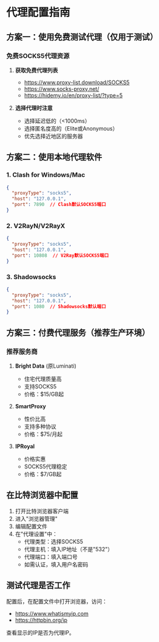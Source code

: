 # 代理配置指南

## 方案一：使用免费测试代理（仅用于测试）

### 免费SOCKS5代理资源
1. **获取免费代理列表**
   - https://www.proxy-list.download/SOCKS5
   - https://www.socks-proxy.net/
   - https://hidemy.io/en/proxy-list/?type=5

2. **选择代理时注意**
   - 选择延迟低的（<1000ms）
   - 选择匿名度高的（Elite或Anonymous）
   - 优先选择近地区的服务器

## 方案二：使用本地代理软件

### 1. Clash for Windows/Mac
```json
{
  "proxyType": "socks5",
  "host": "127.0.0.1",
  "port": 7890  // Clash默认SOCKS5端口
}
```

### 2. V2RayN/V2RayX
```json
{
  "proxyType": "socks5",
  "host": "127.0.0.1",
  "port": 10808  // V2Ray默认SOCKS5端口
}
```

### 3. Shadowsocks
```json
{
  "proxyType": "socks5",
  "host": "127.0.0.1",
  "port": 1080  // Shadowsocks默认端口
}
```

## 方案三：付费代理服务（推荐生产环境）

### 推荐服务商
1. **Bright Data** (原Luminati)
   - 住宅代理质量高
   - 支持SOCKS5
   - 价格：$15/GB起

2. **SmartProxy**
   - 性价比高
   - 支持多种协议
   - 价格：$75/月起

3. **IPRoyal**
   - 价格实惠
   - SOCKS5代理稳定
   - 价格：$7/GB起

## 在比特浏览器中配置

1. 打开比特浏览器客户端
2. 进入"浏览器管理"
3. 编辑配置文件
4. 在"代理设置"中：
   - 代理类型：选择SOCKS5
   - 代理主机：填入IP地址（不是"532"）
   - 代理端口：填入端口号
   - 如需认证，填入用户名密码

## 测试代理是否工作

配置后，在配置文件中打开浏览器，访问：
- https://www.whatismyip.com
- https://httpbin.org/ip

查看显示的IP是否为代理IP。